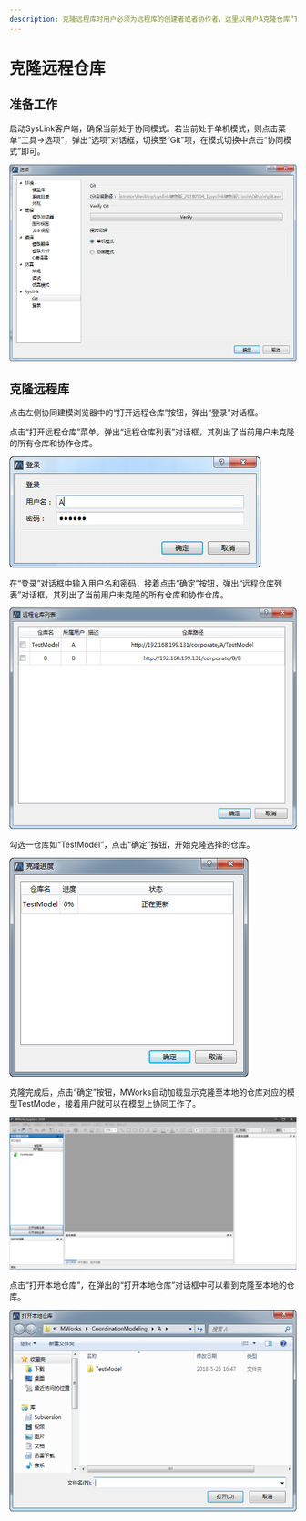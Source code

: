 ```yaml
---
description: 克隆远程库时用户必须为远程库的创建者或者协作者，这里以用户A克隆仓库“TestModel”为例。
---
```


# 克隆远程仓库

## 准备工作

启动SysLink客户端，确保当前处于协同模式。若当前处于单机模式，则点击菜单“工具→选项”，弹出“选项”对话框，切换至“Git”项，在模式切换中点击“协同模式”即可。

![&#x6A21;&#x5F0F;&#x5207;&#x6362;](../.gitbook/assets/zhun-bei-1%20%281%29.png)

## 克隆远程库

点击左侧协同建模浏览器中的“打开远程仓库”按钮，弹出“登录”对话框。

点击“打开远程仓库”菜单，弹出“远程仓库列表”对话框，其列出了当前用户未克隆的所有仓库和协作仓库。

![&#x767B;&#x5F55;](../.gitbook/assets/ke-long-cang-ku-0.png)

在“登录”对话框中输入用户名和密码，接着点击“确定”按钮，弹出“远程仓库列表”对话框，其列出了当前用户未克隆的所有仓库和协作仓库。

![&#x8FDC;&#x7A0B;&#x4ED3;&#x5E93;&#x5217;&#x8868;](../.gitbook/assets/ke-long-cang-ku-1.png)

勾选一仓库如“TestModel”，点击“确定”按钮，开始克隆选择的仓库。

![&#x5F00;&#x59CB;&#x514B;&#x9686;&#x4ED3;&#x5E93;](../.gitbook/assets/ke-long-cang-ku-2.png)

克隆完成后，点击“确定”按钮，MWorks自动加载显示克隆至本地的仓库对应的模型TestModel，接着用户就可以在模型上协同工作了。

![&#x52A0;&#x8F7D;&#x663E;&#x793A;&#x514B;&#x9686;&#x81F3;&#x672C;&#x5730;&#x7684;&#x6A21;&#x578B;](../.gitbook/assets/ke-long-cang-ku-3.png)

点击“打开本地仓库”，在弹出的“打开本地仓库”对话框中可以看到克隆至本地的仓库。

![&#x672C;&#x5730;&#x514B;&#x9686;&#x7684;&#x4ED3;&#x5E93;](../.gitbook/assets/ke-long-cang-ku-4.png)

